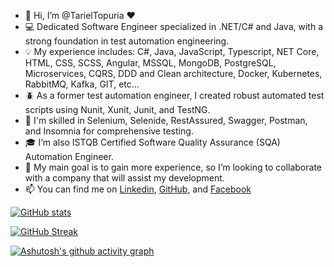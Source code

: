 - 👋 Hi, I’m @TarielTopuria ❤️
- 💻 Dedicated Software Engineer specialized in .NET/C# and Java, with a strong foundation in test automation engineering.
- 💡 My experience includes: C#, Java, JavaScript, Typescript, NET Core, HTML, CSS, SCSS, Angular, MSSQL, MongoDB, PostgreSQL, Microservices, CQRS, DDD and Clean architecture, Docker, Kubernetes, RabbitMQ, Kafka, GIT, etc...
- 🪲 As a former test automation engineer, I created robust automated test scripts using Nunit, Xunit, Junit, and TestNG.
- 👀 I'm skilled in Selenium, Selenide, RestAssured, Swagger, Postman, and Insomnia for comprehensive testing.
- 🎓 I’m also ISTQB Certified Software Quality Assurance (SQA) Automation Engineer.
- 🚀 My main goal is to gain more experience, so I’m looking to collaborate with a company that will assist my development.
- 📫 You can find me on <a href="https://www.linkedin.com/in/tato-topuria-495892170/" target="_blank">Linkedin<a>, <a href="https://github.com/TarielTopuria" target="_blank">GitHub</a>, and <a href="https://www.facebook.com/profile.php?id=100014029364460" target="_blank">Facebook</a>


[![GitHub stats](https://github-readme-stats.vercel.app/api?username=TarielTopuria&show_icons=true&theme=transparent)](https://github.com/TarielTopuria/github-readme-stats)

[![GitHub Streak](https://streak-stats.demolab.com/?user=TarielTopuria&theme=transparent)](https://git.io/streak-stats)

[![Ashutosh's github activity graph](https://github-readme-activity-graph.vercel.app/graph?username=TarielTopuria&theme=transparent)](https://github.com/TarielTopuria/github-readme-activity-graph)
